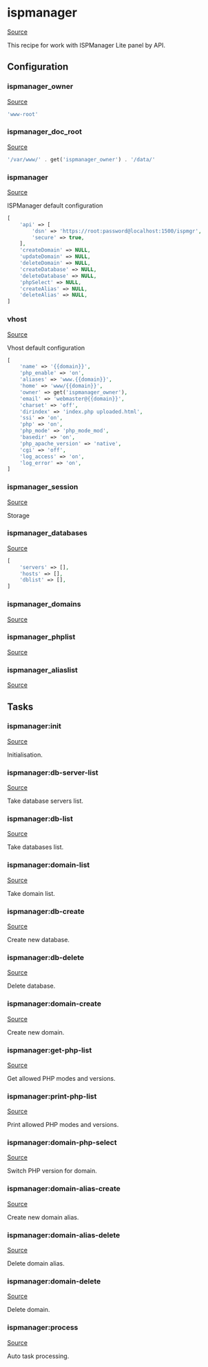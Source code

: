 <!-- DO NOT EDIT THIS FILE! -->
<!-- Instead edit contrib/ispmanager.php -->
<!-- Then run bin/docgen -->

# ispmanager

[Source](/contrib/ispmanager.php)


This recipe for work with ISPManager Lite panel by API.



## Configuration
### ispmanager_owner
[Source](https://github.com/deployphp/deployer/blob/master/contrib/ispmanager.php#L9)



```php title="Default value"
'www-root'
```


### ispmanager_doc_root
[Source](https://github.com/deployphp/deployer/blob/master/contrib/ispmanager.php#L10)



```php title="Default value"
'/var/www/' . get('ispmanager_owner') . '/data/'
```


### ispmanager
[Source](https://github.com/deployphp/deployer/blob/master/contrib/ispmanager.php#L13)

ISPManager default configuration

```php title="Default value"
[
    'api' => [
        'dsn' => 'https://root:password@localhost:1500/ispmgr',
        'secure' => true,
    ],
    'createDomain' => NULL,
    'updateDomain' => NULL,
    'deleteDomain' => NULL,
    'createDatabase' => NULL,
    'deleteDatabase' => NULL,
    'phpSelect' => NULL,
    'createAlias' => NULL,
    'deleteAlias' => NULL,
]
```


### vhost
[Source](https://github.com/deployphp/deployer/blob/master/contrib/ispmanager.php#L29)

Vhost default configuration

```php title="Default value"
[
    'name' => '{{domain}}',
    'php_enable' => 'on',
    'aliases' => 'www.{{domain}}',
    'home' => 'www/{{domain}}',
    'owner' => get('ispmanager_owner'),
    'email' => 'webmaster@{{domain}}',
    'charset' => 'off',
    'dirindex' => 'index.php uploaded.html',
    'ssi' => 'on',
    'php' => 'on',
    'php_mode' => 'php_mode_mod',
    'basedir' => 'on',
    'php_apache_version' => 'native',
    'cgi' => 'off',
    'log_access' => 'on',
    'log_error' => 'on',
]
```


### ispmanager_session
[Source](https://github.com/deployphp/deployer/blob/master/contrib/ispmanager.php#L49)

Storage



### ispmanager_databases
[Source](https://github.com/deployphp/deployer/blob/master/contrib/ispmanager.php#L50)



```php title="Default value"
[
    'servers' => [],
    'hosts' => [],
    'dblist' => [],
]
```


### ispmanager_domains
[Source](https://github.com/deployphp/deployer/blob/master/contrib/ispmanager.php#L56)





### ispmanager_phplist
[Source](https://github.com/deployphp/deployer/blob/master/contrib/ispmanager.php#L57)





### ispmanager_aliaslist
[Source](https://github.com/deployphp/deployer/blob/master/contrib/ispmanager.php#L58)






## Tasks

### ispmanager:init
[Source](https://github.com/deployphp/deployer/blob/master/contrib/ispmanager.php#L61)

Initialisation.




### ispmanager:db-server-list
[Source](https://github.com/deployphp/deployer/blob/master/contrib/ispmanager.php#L84)

Take database servers list.




### ispmanager:db-list
[Source](https://github.com/deployphp/deployer/blob/master/contrib/ispmanager.php#L122)

Take databases list.




### ispmanager:domain-list
[Source](https://github.com/deployphp/deployer/blob/master/contrib/ispmanager.php#L144)

Take domain list.




### ispmanager:db-create
[Source](https://github.com/deployphp/deployer/blob/master/contrib/ispmanager.php#L160)

Create new database.




### ispmanager:db-delete
[Source](https://github.com/deployphp/deployer/blob/master/contrib/ispmanager.php#L234)

Delete database.




### ispmanager:domain-create
[Source](https://github.com/deployphp/deployer/blob/master/contrib/ispmanager.php#L287)

Create new domain.




### ispmanager:get-php-list
[Source](https://github.com/deployphp/deployer/blob/master/contrib/ispmanager.php#L335)

Get allowed PHP modes and versions.




### ispmanager:print-php-list
[Source](https://github.com/deployphp/deployer/blob/master/contrib/ispmanager.php#L381)

Print allowed PHP modes and versions.




### ispmanager:domain-php-select
[Source](https://github.com/deployphp/deployer/blob/master/contrib/ispmanager.php#L423)

Switch PHP version for domain.




### ispmanager:domain-alias-create
[Source](https://github.com/deployphp/deployer/blob/master/contrib/ispmanager.php#L497)

Create new domain alias.




### ispmanager:domain-alias-delete
[Source](https://github.com/deployphp/deployer/blob/master/contrib/ispmanager.php#L568)

Delete domain alias.




### ispmanager:domain-delete
[Source](https://github.com/deployphp/deployer/blob/master/contrib/ispmanager.php#L638)

Delete domain.




### ispmanager:process
[Source](https://github.com/deployphp/deployer/blob/master/contrib/ispmanager.php#L688)

Auto task processing.




